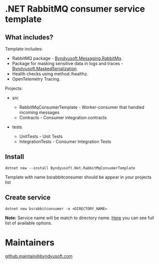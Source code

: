 ﻿# .NET RabbitMQ consumer service template

## What includes?

Template includes:
- RabbitMQ package - [Byndyusoft.Messaging.RabbitMq](https://github.com/Byndyusoft/Byndyusoft.Net.RabbitMq).
- Package for masking sensitive data in logs and traces - [Byndyusoft.MaskedSerialization](https://github.com/Byndyusoft/Byndyusoft.MaskedSerialization).
- Health checks using method /healthz.
- OpenTelemetry Tracing.

Projects:
- src
  - RabbitMqConsumerTemplate - Worker-consumer that handled incoming messages
  - Contracts - Consumer integration contracts

- tests 
  - UnitTests - Unit Tests
  - IntegrationTests - Consumer Integration Tests

## Install
``` shell
dotnet new --install Byndyusoft.Net.RabbitMqConsumerTemplate
```

Template with name bsrabbitconsumer should be appear in your projects list

## Create service

```shell
dotnet new bsrabbitconsumer -o <DIRECTORY_NAME>
```

**Note:**  Service name will be match to directory name. [Here](https://learn.microsoft.com/en-us/dotnet/core/tools/dotnet-new) you can see full list of available options.

# Maintainers
github.maintain@byndyusoft.com
